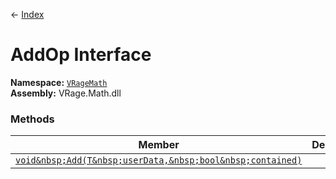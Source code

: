 ← [Index](index)
# AddOp Interface
**Namespace:** [`VRageMath`](VRageMath)  
**Assembly:** VRage.Math.dll  
### Methods
|Member|Description|
|---|---|
|[`void&nbsp;Add(T&nbsp;userData,&nbsp;bool&nbsp;contained)`](VRageMath.Add)||
